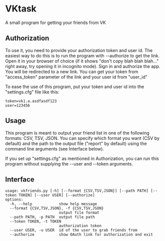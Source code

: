 # VKtask
A small program for getting your friends from VK

## Authorization
To use it, you need to provide your authorization token and user id. The easiest way to do this is to run the program with --authorize to get the link. Open it in your browser of choice (if it shows "don't copy blah blah blah..." right away, try opening it in incognito mode). Sign in and authorize the app. You will be redirected to a new link. You can get your token from "access_token" parameter of the link and your user id from "user_id"

To ease the use of this program, put your token and user id into the "settings.cfg" file like this:
```
token=vk1.a.asdfasdf123
user=123456
```

## Usage
This program is meant to output your friend list in one of the following formats: CSV, TSV, JSON. You can specify which format you want (CSV by default) and the path to the output file ("report" by default) using the command line arguments (see Interface below). 

If you set up "settings.cfg" as mentioned in Authorization, you can run this program without supplying the --user and --token arguments.

## Interface
```
usage: vkfriends.py [-h] [--format {CSV,TSV,JSON}] [--path PATH] [--token TOKEN] [--user USER] [--authorize]
options:
  -h, --help            show help message
  --format {CSV,TSV,JSON}, -f {CSV,TSV,JSON}
                        output file format
  --path PATH, -p PATH  output file path
  --token TOKEN, -t TOKEN
                        authorization token
  --user USER, -u USER  id of the user to grab friends from
  --authorize           show OAuth link for authorization and exit
```
